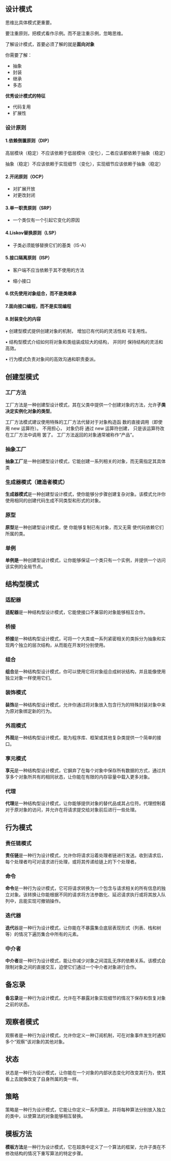 ## 设计模式



思维比具体模式更重要。

要注重原则，把模式看作示例。而不是注重示例，忽略思维。



了解设计模式，首要必须了解的就是**面向对象**

你需要了解：

+ 抽象
+ 封装
+ 继承
+ 多态



**优秀设计模式的特征**

+ 代码复用
+ 扩展性



### 设计原则



#### 1.依赖倒置原则（DIP）

高层模块（稳定）不应该依赖于低层模块（变化），二者应该都依赖于抽象（稳定）

抽象（稳定）不应该依赖于实现细节（变化），实现细节应该依赖于抽象（稳定）

#### 2.开闭原则（OCP）

+ 对扩展开放
+ 对更改封闭

#### 3.单一职责原则（SRP）

+ 一个类仅有一个引起它变化的原因

#### 4.Liskov替换原则（LSP）

+ 子类必须能够替换它们的基类（IS-A）

#### 5.接口隔离原则（ISP）

+ 客户端不应当依赖于其不使用的方法

+ 缩小接口

#### 6.优先使用对象组合，而不是类继承

#### 7.面向接口编程，而不是实现编程

#### 8.封装变化的内容



• 创建型模式提供创建对象的机制， 增加已有代码的灵活性和 可复用性。

• 结构型模式介绍如何将对象和类组装成较大的结构， 并同时 保持结构的灵活和高效。

• 行为模式负责对象间的高效沟通和职责委派。



## 创建型模式

### 工厂方法

工厂方法是一种创建型设计模式，其在父类中提供一个创建对象的方法，允许**子类决定实例化对象的类型**。

工厂方法模式建议使用特殊的工厂方法代替对于对象构造函 数的直接调用（即使用 new 运算符）。 不用担心， 对象仍将 通过 new 运算符创建， 只是该运算符改在工厂方法中调用 罢了。 工厂方法返回的对象通常被称作“产品”。



### 抽象工厂

**抽象工厂**是一种创建型设计模式，它能创建一系列相关的对象，而无需指定其具体类



### 生成器模式（建造者模式）

**生成器模式**是一种创建型设计模式，使你能够分步骤创建复杂对象。该模式允许你使用相同的创建代码生成不同类型和形式的对象。



### 原型

**原型**是一种创建型设计模式，使 你能够复制已有对象，而又无需 使代码依赖它们所属的类。



### 单例

**单例是**一种创建型设计模式，让你能够保证一个类只有一个实例，并提供一个访问该实例的全局节点。



## 结构型模式

### 适配器

**适配器**是一种结构型设计模式，它能使接口不兼容的对象能够相互合作。



### 桥接

**桥接**是一种结构型设计模式，可将一个大类或一系列紧密相关的类拆分为抽象和实现两个独立的层次结构，从而能在开发时分别使用。



### 组合

**组合**是一种结构型设计模式，你可以使用它将对象组合成树状结构，并且能像使用独立对象一样使用它们。



### 装饰模式

**装饰**是一种结构型设计模式，允许你通过将对象放入包含行为的特殊封装对象中来为原对象绑定新的行为。



### 外观模式

**外观**是一种结构型设计模式，能为程序库、框架或其他复杂类提供一个简单的接口。



### 享元模式

**享元**是一种结构型设计模式，它摒弃了在每个对象中保存所有数据的方式，通过共享多个对象所共有的相同状态，让你能在有限的内存容量中载入更多对象。



### 代理

**代理**是一种结构型设计模式，让你能够提供对象的替代品或其占位符。代理控制着对于原对象的访问，并允许在将请求提交给对象前后进行一些处理。



## 行为模式

### 责任链模式

**责任链**是一种行为设计模式，允许你将请求沿着处理者链进行发送。收到请求后，每个处理者均可对请求进行处理，或将其传递给链上的下个处理者。

### 命令
**命令**是一种行为设计模式，它可将请求转换为一个包含与请求相关的所有信息的独立对象。该转换让你能根据不同的请求将方法参数化、延迟请求执行或将其放入队列中，且能实现可撤销操作。

### 迭代器
**迭代**器是一种行为设计模式，让你能在不暴露集合底层表现形式（列表、栈和树等）的情况下遍历集合中所有的元素。

### 中介者
**中介者**是一种行为设计模式，能让你减少对象之间混乱无序的依赖关系。该模式会限制对象之间的直接交互，迫使它们通过一个中介者对象进行合作。

## 备忘录
**备忘录**是一种行为设计模式，允许在不暴露对象实现细节的情况下保存和恢复对象之前的状态。

## 观察者模式
观察者是一种行为设计模式，允许你定义一种订阅机制，可在对象事件发生时通知多个“观察”该对象的其他对象。

## 状态
状态是一种行为设计模式，让你能在一个对象的内部状态变化时改变其行为，使其看上去就像改变了自身所属的类一样。

## 策略
策略是一种行为设计模式，它能让你定义一系列算法，并将每种算法分别放入独立的类中，以使算法的对象能够相互替换。

## 模板方法
**模板方法**是一种行为设计模式，它在超类中定义了一个算法的框架，允许子类在不修改结构的情况下重写算法的特定步骤。

